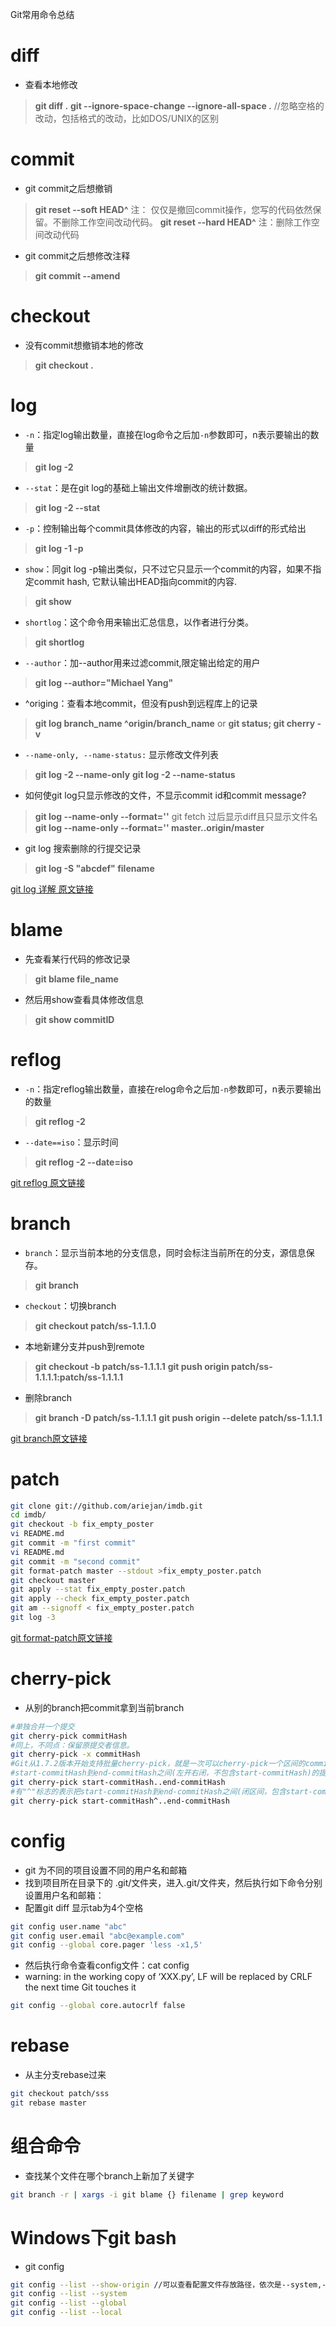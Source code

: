 Git常用命令总结

# diff
- 查看本地修改
>**git diff .** 
>**git --ignore-space-change --ignore-all-space .** //忽略空格的改动，包括格式的改动，比如DOS/UNIX的区别

# commit
- git commit之后想撤销
> **git reset --soft HEAD^**
> 注： 仅仅是撤回commit操作，您写的代码依然保留。不删除工作空间改动代码。
> **git reset --hard HEAD^**
> 注：删除工作空间改动代码

- git commit之后想修改注释
> **git commit --amend**

# checkout
- 没有commit想撤销本地的修改
> **git checkout    .**

# log
- `-n`：指定log输出数量，直接在log命令之后加`-n`参数即可，n表示要输出的数量
>**git log -2**
- `--stat`：是在git log的基础上输出文件增删改的统计数据。
>**git log -2 --stat**
- `-p`：控制输出每个commit具体修改的内容，输出的形式以diff的形式给出
>**git log -1 -p**
- `show`：同git log -p输出类似，只不过它只显示一个commit的内容，如果不指定commit hash, 它默认输出HEAD指向commit的内容.
>**git show**
- `shortlog`：这个命令用来输出汇总信息，以作者进行分类。
>**git shortlog**
- `--author`：加--author用来过滤commit,限定输出给定的用户
>**git log --author="Michael Yang"**
- ^origing：查看本地commit，但没有push到远程库上的记录
>**git log branch_name ^origin/branch_name**
>or
>**git status; git cherry -v**
- `--name-only, --name-status:` 显示修改文件列表
>**git log -2 --name-only**
>**git log -2 --name-status**
- 如何使git log只显示修改的文件，不显示commit id和commit message?
>**git log --name-only --format=''**
> git fetch 过后显示diff且只显示文件名
>**git log --name-only --format='' master..origin/master**
- git log  搜索删除的行提交记录
>**git log -S "abcdef" filename**

[git log 详解 原文链接](https://blog.csdn.net/jjlovefj/article/details/86476925)

# blame
- 先查看某行代码的修改记录
>**git blame file_name**
- 然后用show查看具体修改信息
>**git show commitID**


# reflog
- `-n`：指定reflog输出数量，直接在relog命令之后加`-n`参数即可，n表示要输出的数量
>**git reflog -2**
- `--date==iso`：显示时间
>**git reflog -2 --date=iso**

[git reflog 原文链接](https://www.itranslater.com/qa/details/2119006622956651520)

# branch
- `branch`：显示当前本地的分支信息，同时会标注当前所在的分支，源信息保存。
>**git branch**
- `checkout`：切换branch
>**git checkout patch/ss-1.1.1.0**
- 本地新建分支并push到remote
>**git checkout -b patch/ss-1.1.1.1**
>**git push origin patch/ss-1.1.1.1:patch/ss-1.1.1.1**
- 删除branch
>**git branch -D patch/ss-1.1.1.1**
>**git push origin --delete patch/ss-1.1.1.1**

[git branch原文链接](http://oldjiang.tech/architure/git.html#git-branch)

# patch
```bash
git clone git://github.com/ariejan/imdb.git
cd imdb/
git checkout -b fix_empty_poster
vi README.md
git commit -m "first commit"
vi README.md
git commit -m "second commit"
git format-patch master --stdout >fix_empty_poster.patch
git checkout master
git apply --stat fix_empty_poster.patch 
git apply --check fix_empty_poster.patch 
git am --signoff < fix_empty_poster.patch
git log -3
```
[git format-patch原文链接](https://www.devroom.io/2009/10/26/how-to-create-and-apply-a-patch-with-git/)

# cherry-pick
- 从别的branch把commit拿到当前branch
```bash
#单独合并一个提交
git cherry-pick commitHash
#同上，不同点：保留原提交者信息。
git cherry-pick -x commitHash
#Git从1.7.2版本开始支持批量cherry-pick，就是一次可以cherry-pick一个区间的commit。
#start-commitHash到end-commitHash之间(左开右闭，不包含start-commitHash)的提交cherry-pick到当前分支；
git cherry-pick start-commitHash..end-commitHash
#有"^"标志的表示把start-commitHash到end-commitHash之间(闭区间，包含start-commitHash)的提交cherry-pick到当前分支。
git cherry-pick start-commitHash^..end-commitHash
```
# config
- git 为不同的项目设置不同的用户名和邮箱
- 找到项目所在目录下的 .git/文件夹，进入.git/文件夹，然后执行如下命令分别设置用户名和邮箱：
- 配置git diff 显示tab为4个空格
```bash
git config user.name "abc"
git config user.email "abc@example.com"
git config --global core.pager 'less -x1,5'
```
- 然后执行命令查看config文件：cat config
- warning: in the working copy of ‘XXX.py’, LF will be replaced by CRLF the next time Git touches it
```bash
git config --global core.autocrlf false
```
# rebase
- 从主分支rebase过来
```bash
git checkout patch/sss
git rebase master
```

# 组合命令
- 查找某个文件在哪个branch上新加了关键字
```bash
git branch -r | xargs -i git blame {} filename | grep keyword
```

# Windows下git bash
- git config
```bash
git config --list --show-origin //可以查看配置文件存放路径，依次是--system,--global,--local, local的优先级最高，会覆盖global和system的同名配置，其次是global，会覆盖system的同名配置
git config --list --system
git config --list --global
git config --list --local
```

